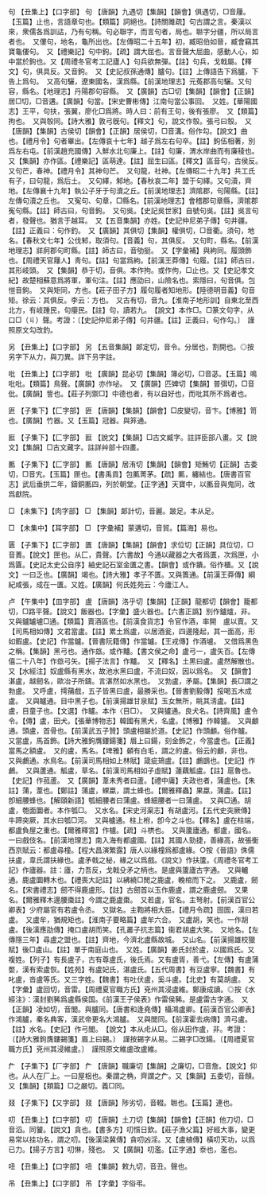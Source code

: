 <!-- { "loadSidebar": true } -->
句	【丑集上】【口字部】	句	【唐韻】九遇切【集韻】【韻會】俱遇切，□音屨。【玉篇】止也，言語章句也。【類篇】詞絕也。【詩關雎疏】句古謂之言。秦漢以來，衆儒各爲訓詁，乃有句稱。句必聯字，而言句者，局也。聮字分疆，所以局言者也。　又僂句，地名，龜所出也。【左傳昭二十五年】初，臧昭伯如晉，臧會竊其寶龜僂句。　又【禮樂記】句中鉤。【疏】謂大屈也。言音聲大屈曲，感動人心，如中當於鉤也。又【周禮冬官考工記廬人】句兵欲無彈。【註】句兵，戈戟屬。【釋文】句，俱具反。又音鉤。　又【史記叔孫通傳】臚句。【註】上傳語告下爲臚，下告上爲句。　又高句驪，遼東國名，漢爲縣。【前漢地理志】元菟郡高句驪。又句容，縣名。【地理志】丹陽郡句容縣。　又【廣韻】古□切【集韻】【韻會】【正韻】居□切，□音遘。【廣韻】句當。【宋史曹彬傳】江南句當公事回。　又姓。【華陽國志】王平，句扶，張翼，廖化□爲將。時人曰：前有王句，後有張廖。　又【類篇】拘也。　又與彀同。【詩大雅】敦弓旣句。【釋文】句，說文作彀。張弓曰彀。　又【唐韻】【集韻】古侯切【韻會】【正韻】居侯切，□音溝。俗作勾。【說文】曲也。【禮月令】句者畢出。【左傳哀十七年】越子爲左右句卒。【註】鉤伍相著，別爲左右屯。【前漢趙充國傳】入鮮水北句廉上。【註】句廉，渭水岸曲而有廉稜也。　又【集韻】亦作區。【禮樂記】區萌達。【註】屈生曰區。【釋文】區音勾，古侯反。　又句芒，春神。【禮月令】其神句芒。　又句龍，社神。【左傳昭二十九年】共工氏有子，曰句龍，爲后土。　又句繹，邾地。【春秋哀二年】盟于句繹。又句瀆，齊地。【左傳襄十九年】執公子牙于句瀆之丘。【前漢地理志】濟隂郡，句陽縣。【註】左傳句瀆之丘也。　又寃句、句章，□縣名。【前漢地理志】會稽郡句章縣，濟隂郡寃句縣。【註】師古曰，句音鉤。　又句吳。【史記吳世家】自號句吳。【註】吳言句者，發聲也。猶言于越耳。　又【五音集韻】亦姓。【史記仲尼弟子傳】句井疆。【註】正義曰：句作釣。　又【廣韻】其俱切【集韻】權俱切，□音衢。須句，地名。【春秋文七年】公伐邾，取須句。【音義】句，其俱反。　又句町，縣名。【前漢地理志】牂牁郡句町縣。【註】師古曰，音劬挺。　又【字彙補】與絇同。履頭飾也。【周禮天官屨人】靑句。【註】句當爲絇。【前漢王莽傳】句履。【註】師古曰，其形岐頭。　又【集韻】恭于切，音俱。本作拘。或作佝，□止也。又【史記孝文紀】故楚相蘇意爲將軍，軍句注。【註】應劭曰，山險名也。索隱曰，句音俱。包愷音鉤。　又與矩同，方也。【莊子田子方】履句履者知地形。【陸德明音義】句音矩。徐云：其俱反。李云：方也。　又古有切，音九。【淮南子地形訓】自東北至西北方，有岐踵民，句癭民。【註】句，讀若九。　【說文】本作□。□篆文句字，从口□（丩）聲。考證：〔【史記仲尼弟子傳】句井疆。【註】正義曰，句作勾。〕　謹照原文勾改釣。 

另	【丑集上】【口字部】	另	【五音集韻】郞定切，音令。分居也，割開也。◎按另字下从力，與刀異。詳下叧字註。

吡	【丑集上】【口字部】	吡	【廣韻】昆必切【集韻】簿必切，□音苾。【玉篇】鳴吡吡。【類篇】鳥聲。【廣韻】亦作咇。　又【廣韻】匹婢切【集韻】普弭切，□音仳。【廣韻】訾也。【莊子列禦□】中德也者，有以自好也，而吡其所不爲者也。

匥	【子集下】【匚字部】	匥	【唐韻】【集韻】【韻會】□皮變切，音卞。【博雅】笥也。【廣韻】竹器。又【玉篇】冠器。與笲通。

匨	【子集下】【匚字部】	匨	【說文】【集韻】□古文臧字。註詳臣部八畫。又【說文】【集韻】□古文藏字。註詳艸部十四畫。

匭	【子集下】【匚字部】	匭	【唐韻】居洧切【集韻】【韻會】矩鮪切【正韻】古委切，□音宄。【玉篇】匣也。【書禹貢】包匭菁茅。【疏】匭，纏結也。【唐書百官志】武后垂拱二年，鑄銅匭四，列於朝堂。【正字通】天寶中，以匭音與鬼同，改爲獻院。

□	【未集下】【肉字部】	□	【集韻】郞計切，音麗。跛足。本从足。

□	【未集中】【耳字部】	□	【字彙補】蒙遘切，音貿。【篇海】易也。

匮	【子集下】【匚字部】	匱	【唐韻】【集韻】【韻會】求位切【正韻】具位切，□音蕢。【說文】匣也。从匚，貴聲。【六書故】今通以藏器之大者爲匱，次爲匣，小爲匵。【史記太史公自序】紬史記石室金匱之書。【韻會】或作鐀。俗作櫃。又【說文】一曰乏也。【廣韻】竭也。【詩大雅】孝子不匱。又與簣通。【前漢王莽傳】綱紀咸張，成在一匱。又姓。【廣韻】何氏姓苑云：今廬江人。

卢	【午集中】【皿字部】	盧	【唐韻】洛乎切【集韻】【正韻】龍都切【韻會】籠都切，□路平聲。【說文】飯器也。【字彙】盛火器也。【六書正譌】別作鑪爐，非。　又與鑪罏壚□通。【類篇】賣酒區也。【前漢食貨志】令官作酒，率開　盧以賣。又【司馬相如傳】文君當盧。【註】累土爲盧，以居酒瓮，四邊隆起，其一面高，形如鍜盧。【史記】作當鑪。【晉書阮籍傳】作當罏。【王戎傳】作酒壚。　又借爲黑色之稱。【集韻】黑弓也。通作玈。或作黸。【書文侯之命】盧弓一，盧矢百。【左傳僖二十八年】作玈弓矢。【揚子法言】作黸。　又【釋名】土黑曰盧。盧然解散也。　又【水經注】奴盧縣有黑水，故池水黑曰盧，不流曰奴，因以爲名。　又【韻會】湛盧，越劒名，歐冶子所鑄。言湛然如水黑也。　又勃盧，矛屬。【集韻】長□謂之勃盧。　又呼盧，摴蒱戲，五子皆黑曰盧，最勝采也。【晉書劉毅傳】挼喝五木成盧。　又與矑通。目中黑子也。【前漢揚雄甘泉賦】玉女無所，眺其淸盧。【註】盧，目童子也。【文選】作矑。本作〈目□〉。　又與獹通。良犬名。【詩齊風】盧令令。【傳】盧，田犬。【張華博物志】韓國有黑犬，名盧。【博雅】作韓獹。　又與顱通。頭盧，首骨也。【前漢武五子贊】頭盧相屬於道。【史記】作頭顱。俗作髗。　又當盧，馬首飾。【詩大雅鉤膺鏤鍚箋】眉上曰鍚，刻金飾之，今當盧也。【正義】當馬之額盧。　又的盧，馬名。【埤雅】顙有白毛，謂之的盧。俗云的顱，非也。　又與鸕通。水鳥名。【前漢司馬相如上林賦】箴疵鳷盧。【註】鸕鷀也。【史記】作鸕。　又與蘆通。觚盧，草名。【前漢司馬相如子虛賦】蓮藕觚盧。【註】扈魯也。【史記】作菰蘆。　又【廣韻】葦未秀者曰蘆。【禮中庸】夫政也者，蒲盧也。【朱註】蒲，葦也。【鄭註】蒲盧，蜾蠃，謂土蜂也。【爾雅釋蟲】果蠃，蒲盧。【註】卽細腰蜂也。【解頤新語】瓠細腰者曰蒲盧。蜂細腰者一曰蒲盧。　又與□通。胡盧，匏面圜者。本作瓠□。　又水名。【宋史河渠志】有胡盧河。【五代史突厥傳】牛蹄突厥，其水曰瓠□河。　又與櫨通。柱上柎，卽今之斗也。【釋名】盧在柱端，都盧負屋之重也。【爾雅釋宮】作櫨。【疏】斗栱也。　又與籚廬通。都盧，國名。一曰戲伎名。【前漢地理志】南入海有都盧國。【註】其國人勁捷，善緣高，故張衡西京賦云：都盧尋橦。【程大昌演繁露】唐人以緣橦爲都盧緣。○按《晉語》侏儒扶盧，韋氏謂扶緣也。盧矛戟之柲，緣之以爲戲。《說文》作扶籚。《周禮冬官考工記》作廬器。註：廬，力吾反，戈戟殳矛之柄也。是盧與籚廬古字通。　又與轤通。鹿盧圜轉木也。【禮喪大記註】以紼繞□閒之鹿盧，輓棺而下之。　又鹿盧，劒名。【宋書禮志】劒不得鹿盧形。【註】古劒首以玉作鹿盧，謂之鹿盧劒。　又果名。【爾雅釋木邊腰棗註】今謂之鹿盧棗。　又若盧，官名。主弩射。【前漢百官公卿表】少府屬官有若盧令丞。　又獄名。主鞫將相大臣。【禮月令疏】囹圄，漢曰若盧。　又盧牟，猶規矩也。【淮南子要略篇】盧牟六合。　又盧胡，笑也。一作胡盧。【後漢應劭傳】掩口盧胡而笑。【孔叢子抗志篇】衞君胡盧大笑。　又地名。【左傳隱三年】尋盧之盟也。【註】齊地，今濟北盧縣故城。　又山名。【前漢揚雄校獵賦】後□盧山。【註】單于南庭山也。　又姓。【廣韻】姜氏封於盧，以國爲氏。又複姓。【列子】有長盧子，古有尊盧氏，後氏焉。又有盧胥，善弋。【左傳】有盧蒲嫳，漢有索盧恢。【姓苑】有盧妃氏，湛盧氏。【五代周書】有豆盧寧。【魏書】有叱盧，沓盧等氏。又三字姓。【魏書】有吐伏盧，奚斗盧。【北史】有莫胡盧。　又【字彙】盧回切，音雷。【周禮夏官職方氏】兗州其浸盧維。鄭康成讀。◎按《水經注》：漢封劉豨爲盧縣侯国。《前漢王子侯表》作雷侯豨。是盧雷古字通。　又【正韻】凌如切，音閭。與臚同。【唐書和逢堯傳】欇鴻盧卿。【前漢百官公卿表】作鴻臚，秦名典客，漢武帝更名大鴻臚。　又與閭同。【前漢霍去病傳】濟弓盧。【註】水名。【史記】作弓閭。　【說文】本从虍从□。俗从田作盧，非。考證：〔【詩大雅鉤膺鏤錫箋】眉上曰錫。〕　謹按錫字从易。二錫字□改鍚。〔【周禮夏官職方氏】兗州其浸維盧。〕　謹照原文維盧改盧維。 

厃	【子集下】【厂字部】	厃	【唐韻】職廉切【集韻】之廉切，□音詹。【說文】仰也。从人在厂上。一曰屋梠也。秦謂之桷，齊謂之厃。又【集韻】五委切，音頠。又【集韻】【類篇】□之嚴切。義□同。

叕	【子集下】【又字部】	叕	【唐韻】陟劣切，音輟。聮也。【玉篇】連也。

叨	【丑集上】【口字部】	叨	【唐韻】土刀切【集韻】【韻會】【正韻】他刀切，□音滔。同饕。【說文】貪也。【書多方】叨懫日欽。【莊子漁父篇】好經大事，變更易常以挂功名，謂之叨。【後漢梁冀傳】貪叨凶淫。又【盧植傳】橫叨天功，以爲已力。【揚子方言】叨惏，殘也。　又【廣韻】叨濫。【正字通】沗也，濫也。

吜	【丑集上】【口字部】	吜	【集韻】敕九切，音丑。聲也。

吊	【丑集上】【口字部】	吊	【字彙】字俗弔。

